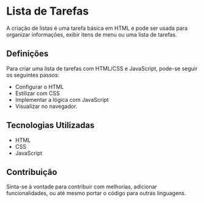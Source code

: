 # Lista de Tarefas
A criação de listas é uma tarefa básica em HTML e pode ser usada para organizar informações, exibir itens de menu ou uma lista de tarefas.

## Definições
Para criar uma lista de tarefas com HTML/CSS e JavaScript, pode-se seguir os seguintes passos:
- Configurar o HTML
- Estilizar com CSS
- Implementar a lógica com JavaScript
- Visualizar no navegador.

## Tecnologias Utilizadas
- HTML
- CSS
- JavaScript

## Contribuição
Sinta-se à vontade para contribuir com melhorias, adicionar funcionalidades, ou até mesmo portar o código para outras linguagens.

